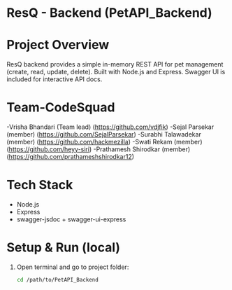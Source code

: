 # ResQ - Backend (PetAPI_Backend)

# Project Overview
ResQ backend provides a simple in-memory REST API for pet management (create, read, update, delete). Built with Node.js and Express. Swagger UI is included for interactive API docs.

# Team-CodeSquad
-Vrisha Bhandari      (Team lead) (https://github.com/vdjfik)
-Sejal Parsekar       (member)    (https://github.com/SejalParsekar)
-Surabhi Talawadekar  (member)    (https://github.com/hackmezilla)
-Swati Rekam          (member)    (https://github.com/heyy-siri)
-Prathamesh Shirodkar (member)    (https://github.com/prathameshshirodkar12)


# Tech Stack
- Node.js
- Express
- swagger-jsdoc + swagger-ui-express

# Setup & Run (local)
1. Open terminal and go to project folder:
   ```bash
   cd /path/to/PetAPI_Backend

